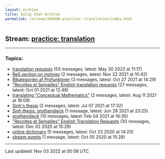 ```yaml
---
layout: archive
title: Zulip Chat Archive
permalink: /stream/260000-practice:-translation/index.html
---
```


## Stream: [practice: translation](https://mattecapu.github.io/ct-zulip-archive/stream/260000-practice:-translation/index.html)
---

### Topics:

* [translation requests](topic/topic_translation.20requests.html) (53 messages, latest: May 30 2022 at 11:17)
* [ReS section on motives](topic/topic_ReS.20section.20on.20motives.html) (2 messages, latest: Nov 22 2021 at 10:42)
* [Bikategorien af Profunktorer](topic/topic_Bikategorien.20af.20Profunktorer.html) (3 messages, latest: Oct 27 2021 at 14:29)
* ["Recoltes et Semailles" English translation requests](topic/topic_.22Recoltes.20et.20Semailles.22.20English.20translation.20requests.html) (27 messages, latest: Oct 01 2021 at 12:48)
* [translating "Conceptual Mathematics"](topic/topic_translating.20.22Conceptual.20Mathematics.22.html) (2 messages, latest: Aug 11 2021 at 19:09)
* [Sinh's thesis](topic/topic_Sinh's.20thesis.html) (2 messages, latest: Jul 07 2021 at 17:32)
* [Sinh thesis. grothendieck](topic/topic_Sinh.20thesis.2E.20grothendieck.html) (1 message, latest: Jun 28 2021 at 23:25)
* [grothendieck](topic/topic_grothendieck.html) (10 messages, latest: Feb 04 2021 at 16:35)
* ["Recoltes et Semailles" English Translation Requests](topic/topic_.22Recoltes.20et.20Semailles.22.20English.20Translation.20Requests.html) (30 messages, latest: Dec 02 2020 at 15:29)
* [online dictionary](topic/topic_online.20dictionary.html) (5 messages, latest: Oct 23 2020 at 14:20)
* [stream events](topic/topic_stream.20events.html) (1 message, latest: Oct 05 2020 at 15:28)

<hr><p>Last updated: Nov 03 2022 at 00:58 UTC</p>